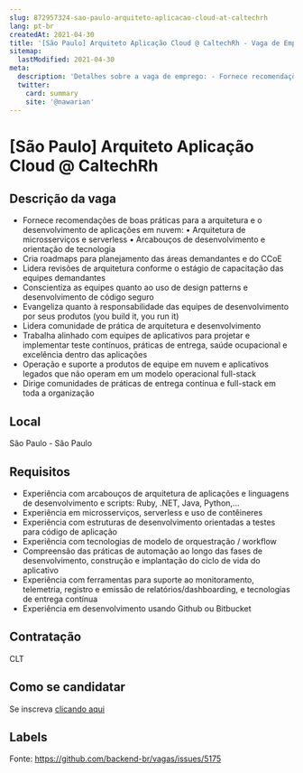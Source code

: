 ```yaml
---
slug: 872957324-sao-paulo-arquiteto-aplicacao-cloud-at-caltechrh
lang: pt-br
createdAt: 2021-04-30
title: '[São Paulo] Arquiteto Aplicação Cloud @ CaltechRh - Vaga de Emprego'
sitemap:
  lastModified: 2021-04-30
meta:
  description: 'Detalhes sobre a vaga de emprego: - Fornece recomendações de boas práticas para a arquitetura e o desenvolvimento de aplicações em nuvem: • Arquitetura de microsserviços e serverless • Arcabouços de desenvolvimento e orientação de tecnologia - Cria roadmaps para planejamento das áreas demandantes e do CCoE - Lidera revisões de arquitetura conforme o estágio de capacitação das equipes demandantes - Conscientiza as equipes quanto ao uso de design patterns e desenvolvimento de código seguro - Evangeliza quanto à responsabilidade das equipes de desenvolvimento por seus produtos (you build it, you run it) - Lidera comunidade de prática de arquitetura e desenvolvimento - Trabalha alinhado com equipes de aplicativos para projetar e implementar teste contínuos, práticas de entrega, saúde ocupacional e excelência dentro das aplicações - Operação e suporte a produtos de equipe em nuvem e aplicativos legados que não operam em um modelo operacional full-stack - Dirige comunidades de práticas de entrega contínua e full-stack em toda a organização'
  twitter:
    card: summary
    site: '@nawarian'
---
```


# [São Paulo] Arquiteto Aplicação Cloud @ CaltechRh

## Descrição da vaga

- Fornece recomendações de boas práticas para a arquitetura e o desenvolvimento de
aplicações em nuvem:
• Arquitetura de microsserviços e serverless
• Arcabouços de desenvolvimento e orientação de tecnologia
- Cria roadmaps para planejamento das áreas demandantes e do CCoE
- Lidera revisões de arquitetura conforme o estágio de capacitação das equipes demandantes
- Conscientiza as equipes quanto ao uso de design patterns e desenvolvimento de código
seguro
- Evangeliza quanto à responsabilidade das equipes de desenvolvimento por seus produtos
(you build it, you run it)
- Lidera comunidade de prática de arquitetura e desenvolvimento
- Trabalha alinhado com equipes de aplicativos para projetar e implementar teste contínuos,
práticas de entrega, saúde ocupacional e excelência dentro das aplicações
- Operação e suporte a produtos de equipe em nuvem e aplicativos legados que não operam
em um modelo operacional full-stack
- Dirige comunidades de práticas de entrega contínua e full-stack em toda a organização

## Local

São Paulo - São Paulo

## Requisitos

- Experiência com arcabouços de arquitetura de aplicações e linguagens de desenvolvimento e
scripts: Ruby, .NET, Java, Python,...
- Experiência em microsserviços, serverless e uso de contêineres
- Experiência com estruturas de desenvolvimento orientadas a testes para código de aplicação
- Experiência com tecnologias de modelo de orquestração / workflow
- Compreensão das práticas de automação ao longo das fases de desenvolvimento, construção
e implantação do ciclo de vida do aplicativo
- Experiência com ferramentas para suporte ao monitoramento, telemetria, registro e emissão
de relatórios/dashboarding, e tecnologias de entrega contínua
- Experiência em desenvolvimento usando Github ou Bitbucket

## Contratação

CLT

## Como se candidatar

Se inscreva [clicando aqui](https://www.pyjobs.com.br/job/2516)

## Labels



Fonte: https://github.com/backend-br/vagas/issues/5175